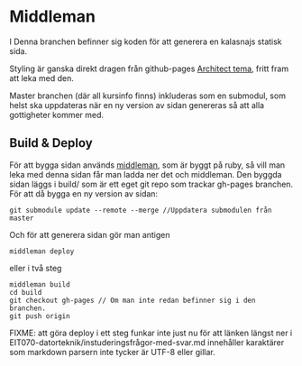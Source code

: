 Middleman
=========

I Denna branchen befinner sig koden för att generera en kalasnajs statisk sida.

Styling är ganska direkt dragen från github-pages [Architect tema](https://github.com/jasonlong/architect-theme), fritt fram att leka med den.

Master branchen (där all kursinfo finns) inkluderas som en submodul, som helst ska uppdateras när en ny version av sidan genereras så att alla gottigheter kommer med.

## Build & Deploy

För att bygga sidan används [middleman](https://middlemanapp.com/), som är byggt på ruby, så vill man leka med denna sidan får man ladda ner det och middleman. Den byggda sidan läggs i build/ som är ett eget git repo som trackar gh-pages branchen.
För att då bygga en ny version av sidan:

```
git submodule update --remote --merge //Uppdatera submodulen från master

```

Och för att generera sidan gör man antigen
```
middleman deploy
```

eller i två steg

```
middleman build
cd build
git checkout gh-pages // Om man inte redan befinner sig i den branchen.
git push origin
```

FIXME: att göra deploy i ett steg funkar inte just nu för att länken längst ner i EIT070-datorteknik/instuderingsfrågor-med-svar.md innehåller karaktärer som markdown parsern inte tycker är UTF-8 eller gillar.

